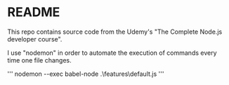 # README

This repo contains source code from the Udemy's "The Complete Node.js developer course".

I use "nodemon" in order to automate the execution of commands every time one file changes.

'''
nodemon --exec babel-node .\features\default.js
'''

